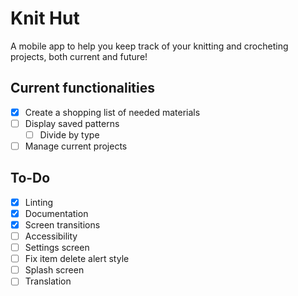 # Knit Hut
A mobile app to help you keep track of your knitting and crocheting projects, both current and future!

## Current functionalities
- [x] Create a shopping list of needed materials
- [ ] Display saved patterns
    - [ ] Divide by type
- [ ] Manage current projects

## To-Do
- [x] Linting
- [x] Documentation
- [x] Screen transitions
- [ ] Accessibility 
- [ ] Settings screen
- [ ] Fix item delete alert style
- [ ] Splash screen
- [ ] Translation
